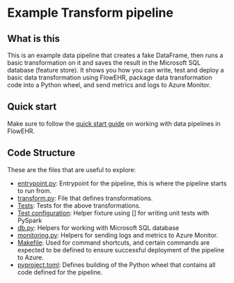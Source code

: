 # Example Transform pipeline

## What is this

This is an example data pipeline that creates a fake DataFrame, then runs a basic transformation on it and saves the result in the Microsoft SQL database (feature store). It shows you how you can write, test and deploy a basic data transformation using FlowEHR, package data transformation code into a Python wheel, and send metrics and logs to Azure Monitor.

## Quick start

Make sure to follow the [quick start guide](../docs/quick_start.md) on working with data pipelines in FlowEHR.

## Code Structure

These are the files that are useful to explore:
- [entrypoint.py](./src/example_transform/entrypoint.py): Entrypoint for the pipeline, this is where the pipeline starts to run from.
- [transform.py](./src/example_transform/transform.py): File that defines transformations.
- [Tests](./src/example_transform/tests/test_transform.py): Tests for the above transformations.
- [Test configuration](./src/example_transform/tests/conftest.py): Helper fixture using [] for writing unit tests with PySpark
- [db.py](./src/example_transform/db.py): Helpers for working with Microsoft SQL database
- [monitoring.py](./src/example_transform/monitoring.py): Helpers for sending logs and metrics to Azure Monitor.
- [Makefile](./Makefile): Used for command shortcuts, and certain commands are expected to be defined to ensure successful deployment of the pipeline to Azure.
- [pyproject.toml](./pyproject.toml): Defines building of the Python wheel that contains all code defined for the pipeline.
